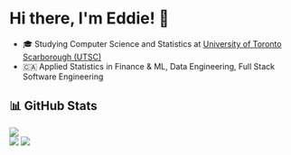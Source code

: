 # Hi there, I'm Eddie! 👋

- 🎓 Studying Computer Science and Statistics at [University of Toronto Scarborough (UTSC)](https://www.utsc.utoronto.ca/home/)
- 🇨🇦 Applied Statistics in Finance & ML, Data Engineering, Full Stack Software Engineering

## 📊 GitHub Stats

![](https://github-readme-streak-stats.herokuapp.com/?user=eshinhw&theme=default&hide_border=false)<br/>
![](https://github-readme-stats.vercel.app/api?username=eshinhw&theme=default&hide_border=false&include_all_commits=true&count_private=true)
![](https://github-readme-stats.vercel.app/api/top-langs/?username=eshinhw&theme=default&hide_border=false&include_all_commits=true&count_private=true&layout=compact)

